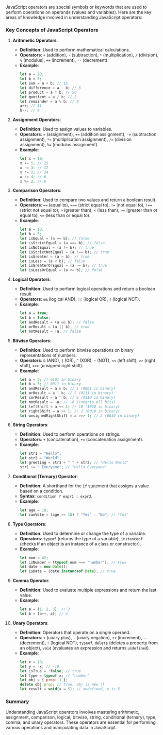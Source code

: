 JavaScript operators are special symbols or keywords that are used to perform operations on operands (values and variables). Here are the key areas of knowledge involved in understanding JavaScript operators:

### Key Concepts of JavaScript Operators

1. **Arithmetic Operators**:
   - **Definition**: Used to perform mathematical calculations.
   - **Operators**: `+` (addition), `-` (subtraction), `*` (multiplication), `/` (division), `%` (modulus), `++` (increment), `--` (decrement).
   - **Example**:
     ```javascript
     let a = 10;
     let b = 5;
     let sum = a + b; // 15
     let difference = a - b; // 5
     let product = a * b; // 50
     let quotient = a / b; // 2
     let remainder = a % b; // 0
     a++; // 11
     b--; // 4
     ```

2. **Assignment Operators**:
   - **Definition**: Used to assign values to variables.
   - **Operators**: `=` (assignment), `+=` (addition assignment), `-=` (subtraction assignment), `*=` (multiplication assignment), `/=` (division assignment), `%=` (modulus assignment).
   - **Example**:
     ```javascript
     let x = 10;
     x += 5; // 15
     x -= 3; // 12
     x *= 2; // 24
     x /= 4; // 6
     x %= 2; // 0
     ```

3. **Comparison Operators**:
   - **Definition**: Used to compare two values and return a boolean result.
   - **Operators**: `==` (equal to), `===` (strict equal to), `!=` (not equal to), `!==` (strict not equal to), `>` (greater than), `<` (less than), `>=` (greater than or equal to), `<=` (less than or equal to).
   - **Example**:
     ```javascript
     let a = 10;
     let b = 5;
     let isEqual = (a == b); // false
     let isStrictEqual = (a === b); // false
     let isNotEqual = (a != b); // true
     let isStrictNotEqual = (a !== b); // true
     let isGreater = (a > b); // true
     let isLess = (a < b); // false
     let isGreaterOrEqual = (a >= b); // true
     let isLessOrEqual = (a <= b); // false
     ```

4. **Logical Operators**:
   - **Definition**: Used to perform logical operations and return a boolean result.
   - **Operators**: `&&` (logical AND), `||` (logical OR), `!` (logical NOT).
   - **Example**:
     ```javascript
     let a = true;
     let b = false;
     let andResult = (a && b); // false
     let orResult = (a || b); // true
     let notResult = !a; // false
     ```

5. **Bitwise Operators**:
   - **Definition**: Used to perform bitwise operations on binary representations of numbers.
   - **Operators**: `&` (AND), `|` (OR), `^` (XOR), `~` (NOT), `<<` (left shift), `>>` (right shift), `>>>` (unsigned right shift).
   - **Example**:
     ```javascript
     let a = 5; // 0101 in binary
     let b = 3; // 0011 in binary
     let andResult = a & b; // 1 (0001 in binary)
     let orResult = a | b; // 7 (0111 in binary)
     let xorResult = a ^ b; // 6 (0110 in binary)
     let notResult = ~a; // -6 (inverts all bits)
     let leftShift = a << 1; // 10 (1010 in binary)
     let rightShift = a >> 1; // 2 (0010 in binary)
     let unsignedRightShift = a >>> 1; // 2 (0010 in binary)
     ```

6. **String Operators**:
   - **Definition**: Used to perform operations on strings.
   - **Operators**: `+` (concatenation), `+=` (concatenation assignment).
   - **Example**:
     ```javascript
     let str1 = "Hello";
     let str2 = "World";
     let greeting = str1 + " " + str2; // "Hello World"
     str1 += " Everyone"; // "Hello Everyone"
     ```

7. **Conditional (Ternary) Operator**:
   - **Definition**: A shorthand for the `if` statement that assigns a value based on a condition.
   - **Syntax**: `condition ? expr1 : expr2`.
   - **Example**:
     ```javascript
     let age = 18;
     let canVote = (age >= 18) ? "Yes" : "No"; // "Yes"
     ```

8. **Type Operators**:
   - **Definition**: Used to determine or change the type of a variable.
   - **Operators**: `typeof` (returns the type of a variable), `instanceof` (checks if an object is an instance of a class or constructor).
   - **Example**:
     ```javascript
     let num = 42;
     let isNumber = (typeof num === 'number'); // true
     let date = new Date();
     let isDate = (date instanceof Date); // true
     ```

9. **Comma Operator**:
   - **Definition**: Used to evaluate multiple expressions and return the last value.
   - **Example**:
     ```javascript
     let a = (1, 2, 3); // 3
     let b = (a++, a); // 4
     ```

10. **Unary Operators**:
    - **Definition**: Operators that operate on a single operand.
    - **Operators**: `+` (unary plus), `-` (unary negation), `++` (increment), `--` (decrement), `!` (logical NOT), `typeof`, `delete` (deletes a property from an object), `void` (evaluates an expression and returns `undefined`).
    - **Example**:
      ```javascript
      let x = 10;
      let y = -x; // -10
      let isTrue = !false; // true
      let type = typeof x; // "number"
      let obj = { prop: 1 };
      delete obj.prop; // true, obj is now {}
      let result = void(x = 5); // undefined, x is 5
      ```

### Summary

Understanding JavaScript operators involves mastering arithmetic, assignment, comparison, logical, bitwise, string, conditional (ternary), type, comma, and unary operators. These operators are essential for performing various operations and manipulating data in JavaScript.